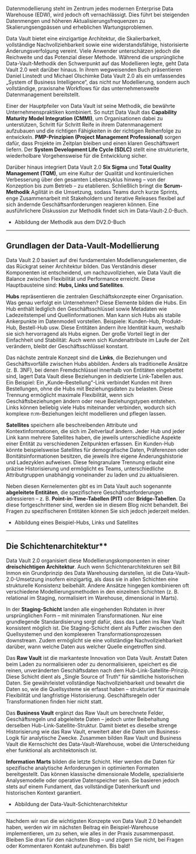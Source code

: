 Datenmodellierung steht im Zentrum jedes modernen Enterprise Data Warehouse (EDW), wird jedoch oft vernachlässigt. Dies führt bei steigenden Datenmengen und höheren Aktualisierungsfrequenzen zu Skalierungsengpässen und erheblichen Wartungsproblemen.

Data Vault bietet eine einzigartige Architektur, die Skalierbarkeit, vollständige Nachvollziehbarkeit sowie eine widerstandsfähige, historisierte Änderungsverfolgung vereint. Viele Anwender unterschätzen jedoch die Reichweite und das Potenzial dieser Methode. Während die ursprüngliche Data-Vault-Methodik den Schwerpunkt auf das Modellieren legte, geht Data Vault 2.0 weit darüber hinaus. In ihrem wegweisenden Buch präsentieren Daniel Linstedt und Michael Olschimke Data Vault 2.0 als ein umfassendes „System of Business Intelligence“, das nicht nur Modellierung, sondern auch vollständige, praxisnahe Workflows für das unternehmensweite Datenmanagement bereitstellt.

Einer der Hauptpfeiler von Data Vault ist seine Methodik, die bewährte Unternehmenspraktiken kombiniert. So nutzt Data Vault das **Capability Maturity Model Integration (CMMI)**, um Organisationen dabei zu unterstützen, Schritt für Schritt Reife in ihrem Datenmanagement aufzubauen und die richtigen Fähigkeiten in der richtigen Reihenfolge zu entwickeln. **PMP-Prinzipien (Project Management Professional)** sorgen dafür, dass Projekte im Zeitplan bleiben und einen klaren Geschäftswert liefern. Der **System Development Life Cycle (SDLC)** stellt eine strukturierte, wiederholbare Vorgehensweise für die Entwicklung sicher.

Darüber hinaus integriert Data Vault 2.0 **Six Sigma** und **Total Quality Management (TQM)**, um eine Kultur der Qualität und kontinuierlichen Verbesserung über den gesamten Lebenszyklus hinweg – von der Konzeption bis zum Betrieb – zu etablieren. Schließlich bringt die **Scrum-Methodik** Agilität in die Umsetzung, sodass Teams durch kurze Sprints, enge Zusammenarbeit mit Stakeholdern und iterative Releases flexibel auf sich ändernde Geschäftsanforderungen reagieren können. Eine ausführlichere Diskussion zur Methodik findet sich im Data-Vault-2.0-Buch.

- Abbildung der Methodik aus dem DV2.0-Buch

------

## **Grundlagen der Data-Vault-Modellierung**

Data Vault 2.0 basiert auf drei fundamentalen Modellierungselementen, die das Rückgrat seiner Architektur bilden. Das Verständnis dieser Komponenten ist entscheidend, um nachzuvollziehen, wie Data Vault die Balance zwischen Flexibilität und Performance erreicht. Diese Hauptbausteine sind: **Hubs, Links und Satellites**.

**Hubs** repräsentieren die zentralen Geschäftskonzepte einer Organisation. Was genau verfolgt ein Unternehmen? Diese Elemente bilden die Hubs. Ein Hub enthält lediglich den Geschäftsschlüssel sowie Metadaten wie Ladezeitstempel und Quellinformationen. Man kann sich Hubs als stabile Ankerpunkte im Datenmodell vorstellen. Beispiele: Kunden-Hub, Produkt-Hub, Bestell-Hub usw. Diese Entitäten ändern ihre Identität kaum, weshalb sie sich hervorragend als Hubs eignen. Der große Vorteil liegt in der Einfachheit und Stabilität: Auch wenn sich Kundenattribute im Laufe der Zeit verändern, bleibt der Geschäftsschlüssel konstant.

Das nächste zentrale Konzept sind die **Links**, die Beziehungen und Geschäftsvorfälle zwischen Hubs abbilden. Anders als traditionelle Ansätze (z. B. 3NF), bei denen Fremdschlüssel innerhalb von Entitäten eingebettet sind, lagert Data Vault diese Beziehungen in dedizierte Link-Tabellen aus. Ein Beispiel: Ein „Kunde–Bestellung“-Link verbindet Kunden mit ihren Bestellungen, ohne die Hubs mit Beziehungsdaten zu belasten. Diese Trennung ermöglicht maximale Flexibilität, wenn sich Geschäftsbeziehungen ändern oder neue Beziehungstypen entstehen. Links können beliebig viele Hubs miteinander verbinden, wodurch sich komplexe n:m-Beziehungen leicht modellieren und pflegen lassen.

**Satellites** speichern alle beschreibenden Attribute und Kontextinformationen, die sich im Zeitverlauf ändern. Jeder Hub und jeder Link kann mehrere Satellites haben, die jeweils unterschiedliche Aspekte einer Entität zu verschiedenen Zeitpunkten erfassen. Ein Kunden-Hub könnte beispielsweise Satellites für demografische Daten, Präferenzen oder Bonitätsinformationen besitzen, die jeweils ihre eigene Änderungshistorie und Ladezyklen aufweisen. Diese feingranulare Trennung erlaubt eine präzise Historisierung und ermöglicht es Teams, unterschiedliche Attributgruppen unabhängig voneinander zu laden und zu aktualisieren.

Neben diesen Kernelementen gibt es im Data Vault auch sogenannte **abgeleitete Entitäten**, die spezifischere Geschäftsanforderungen adressieren – z. B. **Point-in-Time-Tabellen (PIT)** oder **Bridge-Tabellen**. Da diese fortgeschrittener sind, werden sie in diesem Blog nicht behandelt. Bei Fragen zu spezifischeren Entitäten können Sie sich jedoch jederzeit melden.

- Abbildung eines Beispiel-Hubs, Links und Satellites

------

## Die Schichtenarchitektur**

Data Vault 2.0 organisiert diese Modellierungskomponenten in einer **dreischichtigen Architektur**. Auch wenn Schichtenarchitekturen seit Bill Inmon ein Grundprinzip des Data Warehousing darstellen, ist die Data-Vault-2.0-Umsetzung insofern einzigartig, als dass sie in allen Schichten eine strukturelle Konsistenz beibehält. Andere Ansätze hingegen kombinieren oft verschiedene Modellierungsmethoden in den einzelnen Schichten (z. B. relational im Staging, normalisiert im Warehouse, dimensional in Marts).

In der **Staging-Schicht** landen alle eingehenden Rohdaten in ihrer ursprünglichen Form – mit minimalen Transformationen. Nur eine grundlegende Standardisierung sorgt dafür, dass das Laden ins Raw Vault konsistent möglich ist. Die Staging-Schicht dient als Puffer zwischen den Quellsystemen und den komplexeren Transformationsprozessen downstream. Zudem ermöglicht sie eine vollständige Nachvollziehbarkeit darüber, wann welche Daten aus welcher Quelle eingetroffen sind.

Das **Raw Vault** ist die markanteste Innovation von Data Vault. Anstatt Daten beim Laden zu normalisieren oder zu denormalisieren, speichert es die reinen, unveränderten Geschäftsdaten nach dem Hub-Link-Satellite-Prinzip. Diese Schicht dient als „Single Source of Truth“ für sämtliche historischen Daten. Sie gewährleistet vollständige Nachvollziehbarkeit und bewahrt die Daten so, wie die Quellsysteme sie erfasst haben – strukturiert für maximale Flexibilität und langfristige Historisierung. Geschäftsregeln oder Transformationen finden hier nicht statt.

Das **Business Vault** ergänzt das Raw Vault um berechnete Felder, Geschäftsregeln und abgeleitete Daten – jedoch unter Beibehaltung derselben Hub-Link-Satellite-Struktur. Damit bietet es dieselbe strenge Historisierung wie das Raw Vault, erweitert aber die Daten um Business-Logik für analytische Zwecke. Zusammen bilden Raw Vault und Business Vault die Kernschicht des Data-Vault-Warehouse, wobei die Unterscheidung eher funktional als architektonisch ist.

**Information Marts** bilden die letzte Schicht. Hier werden die Daten für spezifische analytische Anforderungen in optimierten Formaten bereitgestellt. Das können klassische dimensionale Modelle, spezialisierte Analysemodelle oder operative Datenspeicher sein. Sie basieren jedoch stets auf einem Fundament, das vollständige Datenherkunft und historischen Kontext garantiert.

- Abbildung der Data-Vault-Schichtenarchitektur

------

Nachdem wir nun die wichtigsten Konzepte von Data Vault 2.0 behandelt haben, werden wir im nächsten Beitrag ein Beispiel-Warehouse implementieren, um zu sehen, wie alles in der Praxis zusammenpasst. Bleiben Sie dran für den nächsten Blog – und zögern Sie nicht, bei Fragen oder Kommentaren Kontakt aufzunehmen. Bis bald!

